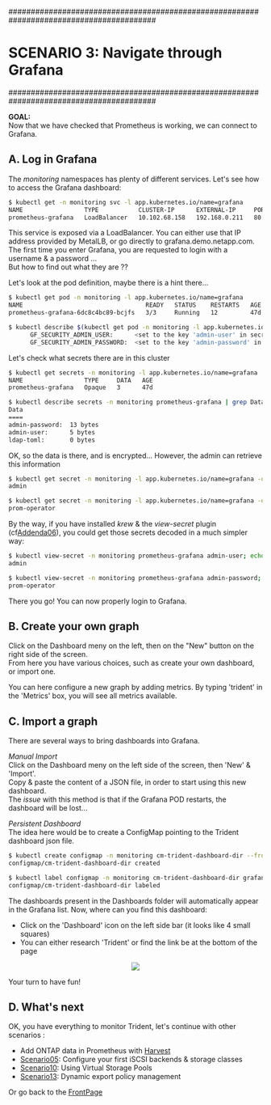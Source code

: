 #########################################################################################
# SCENARIO 3: Navigate through Grafana
#########################################################################################

**GOAL:**  
Now that we have checked that Prometheus is working, we can connect to Grafana.

## A. Log in Grafana

The _monitoring_ namespaces has plenty of different services. Let's see how to access the Grafana dashboard:  
```bash
$ kubectl get -n monitoring svc -l app.kubernetes.io/name=grafana
NAME                 TYPE           CLUSTER-IP      EXTERNAL-IP     PORT(S)        AGE
prometheus-grafana   LoadBalancer   10.102.68.158   192.168.0.211   80:30937/TCP   47d
```

This service is exposed via a LoadBalancer. You can either use that IP address provided by MetalLB, or go directly to grafana.demo.netapp.com.  
The first time you enter Grafana, you are requested to login with a username & a password ...  
But how to find out what they are ??  

Let's look at the pod definition, maybe there is a hint there...  

```bash
$ kubectl get pod -n monitoring -l app.kubernetes.io/name=grafana
NAME                                  READY   STATUS    RESTARTS   AGE
prometheus-grafana-6dc8c4bc89-bcjfs   3/3     Running   12         47d

$ kubectl describe $(kubectl get pod -n monitoring -l app.kubernetes.io/name=grafana -o name) -n monitoring | grep GF_SECURITY
      GF_SECURITY_ADMIN_USER:      <set to the key 'admin-user' in secret 'prometheus-grafana'>      Optional: false
      GF_SECURITY_ADMIN_PASSWORD:  <set to the key 'admin-password' in secret 'prometheus-grafana'>  Optional: false
```

Let's check what secrets there are in this cluster  
```bash
$ kubectl get secrets -n monitoring -l app.kubernetes.io/name=grafana
NAME                 TYPE     DATA   AGE
prometheus-grafana   Opaque   3      47d

$ kubectl describe secrets -n monitoring prometheus-grafana | grep Data -A 4
Data
====
admin-password:  13 bytes
admin-user:      5 bytes
ldap-toml:       0 bytes
```

OK, so the data is there, and is encrypted... However, the admin can retrieve this information  
```bash
$ kubectl get secret -n monitoring -l app.kubernetes.io/name=grafana -o jsonpath="{.items[0].data.admin-user}"  | base64 --decode ; echo
admin

$ kubectl get secret -n monitoring -l app.kubernetes.io/name=grafana -o jsonpath="{.items[0].data.admin-password}"  | base64 --decode ; echo
prom-operator
```

By the way, if you have installed _krew_ & the _view-secret_ plugin (cf[Addenda06](../../../Addendum/Addenda06/)), you could get those secrets decoded in a much simpler way:  
```bash
$ kubectl view-secret -n monitoring prometheus-grafana admin-user; echo
admin

$ kubectl view-secret -n monitoring prometheus-grafana admin-password; echo
prom-operator
```

There you go!
You can now properly login to Grafana.

## B. Create your own graph

Click on the Dashboard meny on the left, then on the "New" button on the right side of the screen.  
From here you have various choices, such as create your own dashboard, or import one.  

You can here configure a new graph by adding metrics. By typing 'trident' in the 'Metrics' box, you will see all metrics available.

## C. Import a graph

There are several ways to bring dashboards into Grafana.  

*Manual Import*  
Click on the Dashboard meny on the left side of the screen, then 'New' & 'Import'.  
Copy & paste the content of a JSON file, in order to start using this new dashboard.  
The _issue_ with this method is that if the Grafana POD restarts, the dashboard will be lost...  

*Persistent Dashboard*  
The idea here would be to create a ConfigMap pointing to the Trident dashboard json file.

```bash
$ kubectl create configmap -n monitoring cm-trident-dashboard-dir --from-file=Dashboards/
configmap/cm-trident-dashboard-dir created

$ kubectl label configmap -n monitoring cm-trident-dashboard-dir grafana_dashboard=1
configmap/cm-trident-dashboard-dir labeled
```

The dashboards present in the Dashboards folder will automatically appear in the Grafana list. 
Now, where can you find this dashboard:  
- Click on the 'Dashboard' icon on the left side bar (it looks like 4 small squares)  
- You can either research 'Trident' or find the link be at the bottom of the page  

<p align="center"><img src="../Images/trident_dashboard_20_07.jpg"></p>

Your turn to have fun!  

## D. What's next


OK, you have everything to monitor Trident, let's continue with other scenarios :
- Add ONTAP data in Prometheus with [Harvest](../3_Harvest)  
- [Scenario05](../../Scenario05): Configure your first iSCSI backends & storage classes  
- [Scenario10](../../Scenario10): Using Virtual Storage Pools  
- [Scenario13](../../Scenario13): Dynamic export policy management  

Or go back to the [FrontPage](https://github.com/YvosOnTheHub/LabNetApp)